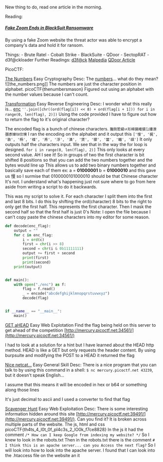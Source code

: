 New thing to do, read one article in the morning.

Reading:
##### [ Fake Zoom Ends in BlackSuit Ransomware](https://thedfirreport.com/2025/03/31/fake-zoom-ends-in-blacksuit-ransomware/)
By using a fake Zoom website the threat actor was able to encrypt a company's data and hold it for ransom.

Things:
	- Brute Ratel
	- Cobalt Strike
	- BlackSuite
	- QDoor
	- SectopRAT
	- d3f@ckloader
Further Readings:
[d3f@ck](https://www.esentire.com/blog/exploring-the-d3f-ck-malware-as-a-service-loader)
[Malpedia](https://malpedia.caad.fkie.fraunhofer.de/library)
[QDoor Article](https://www.linkedin.com/pulse/qdoor-new-backdoor-tool-blacksuits-arsenal-connectwise-uwvhc/)

PicoCTF:

[The Numbers](https://play.picoctf.org/practice/challenge/68?difficulty=1&page=6)
Easy
Cryptography
Desc: The [numbers](https://jupiter.challenges.picoctf.org/static/f209a32253affb6f547a585649ba4fda/the_numbers.png)... what do they mean?
![[the_numbers.png]]
The numbers are just the character position in alphabet. 
picoCTF{thenumbersmason}
Figured out using an alphabet with the number values because I can't count.

[Transformation](https://play.picoctf.org/practice/challenge/104?difficulty=1&page=6)
Easy
Reverse Engineering
Desc: I wonder what this really is... [enc](https://mercury.picoctf.net/static/1d8a5a2779c4dc24999f0358d7a1a786/enc) `''.join([chr((ord(flag[i]) << 8) + ord(flag[i + 1])) for i in range(0, len(flag), 2)])`
Using the code provided I have to figure out how to return the flag to it's original character?

The encoded flag is a bunch of chinese characters. 
`灩捯䍔䙻ㄶ形楴獟楮獴㌴摟潦弸彥㜰㍢㐸㙽`
I ran the encoding on the alphabet and it output this
`['慢', '捤', '敦', '杨', '楪', '歬', '浮', '潰', '煲', '獴', '當', '睸', '祺']`
It only outputs half the characters input. We see that in the way the for loop is designed.
`for i in range(0, len(flag), 2)]`
This only looks at every second value.
AH I see it! So in groups of two the first character is bit shifted 8 positions so that you can add the two numbers together and the bytes would line up
This allows us to add two binary numbers together and basically save each of them
ex: a = **01000001** b = **01000010** and this gave us 慢
so I surmise that 0100000101000010 should be that Chinese character
It's not. I understand what's happening just not sure where to go from here aside from writing a script to do it backwards.

This was my script to solve it. For each character I split them into the first and last 8 bits. I do this by shifting the ord(character) 8 bits to the right to only get the first half. This represents the first character.
Then I mask the second half so that the first half is just 0's
Note: I open the file because I can't copy paste the chinese characters into my editor for some reason.
```python
def decode(enc_flag):
    output = ""
    for c in enc_flag:
        i = ord(c)
        first = chr(i >> 8)
        second = chr(i & 0b11111111)
        output += first + second
        print(first)
        print(second)
    print(output)


def main():
    with open("./enc") as f:
        flag = f.read()
        _ = encode("abcdefghijklmnopqrstuvwxyz")
        decode(flag)


if __name__ == "__main__":
    main()

```

[GET aHEAD](https://play.picoctf.org/practice/challenge/132?difficulty=1&page=5)
Easy
Web Explotation
Find the flag being held on this server to get ahead of the competition [http://mercury.picoctf.net:34561/](http://mercury.picoctf.net:34561/)

I had to look at a solution for a hint but I have learned about the HEAD http method.
HEAD is like a GET but only requests the header content.
By using burpsuite and modifying the POST to a HEAD it returned the flag

[Nice netcat...](https://play.picoctf.org/practice/challenge/156?difficulty=1&page=5)
Easy
General Skill
Desc: There is a nice program that you can talk to by using this command in a shell: `$ nc mercury.picoctf.net 43239`, but it doesn't speak English...

I assume that this means it will be encoded in hex or b64 or something along those lines

It's just decimal to ascii and I used a converter to find that flag

[Scavenger Hunt](https://play.picoctf.org/practice/challenge/161?difficulty=1&page=5)
Easy
Web Exploitation
Desc: There is some interesting information hidden around this site [http://mercury.picoctf.net:39491/](http://mercury.picoctf.net:39491/). Can you find it?
It is broken across multiple parts of the website. The js, html and css
 picoCTF{th4ts_4_l0t_0f_pl4c3s_2_lO0k_f7ce8828}
 In the js it had the comment `/* How can I keep Google from indexing my website? */` So I knew to look in the robots.txt
 Then in the robots.txt there is the comment
 `# I think this is an apache server... can you Access the next flag?`
 So I will look into how to look into the apache server. I found that I can look into the .htaccess file on the website an it 